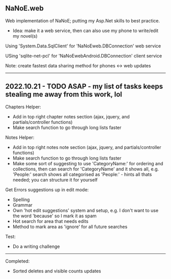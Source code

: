NaNoE.web
---
Web implementation of NaNoE; putting my Asp.Net skills to best practice.
- Idea: make it a web service, then can also use my phone to write/edit my novel(s)

Using 'System.Data.SqlClient' for 'NaNoEweb.DBConnection' web service

USing 'sqlite-net-pcl' for 'NaNoEwebAndroid.DBConnection' client service

Note: create fastest data sharing method for phones <-> web updates

---
2022.10.21 - TODO ASAP - my list of tasks keeps stealing me away from this work, lol
---
Chapters Helper:
- Add in top right chapter notes section (ajax, jquery, and partials/controller functions)
- Make search function to go through long lists faster

Notes Helper:
- Add in top right notes note section (ajax, jquery, and partials/controller functions)
- Make search function to go through long lists faster
- Make some sort of suggesting to use 'CategoryName:' for ordering and collections, then can search for 'CategoryName' and it shows all, e.g. 'People:' search shows all categorised as 'People:' - hints all thats needed; you can structure it for yourself

Get Errors suggestions up in edit mode:
- Spelling
- Grammar
- Own 'hot edit suggestions' system and setup, e.g. I don't want to use the word 'because' so I mark it as spam
- Hot search for area that needs edits
- Method to mark area as 'ignore' for all future searches

Test:
- Do a writing challenge

---
Completed:
- Sorted deletes and visible counts updates